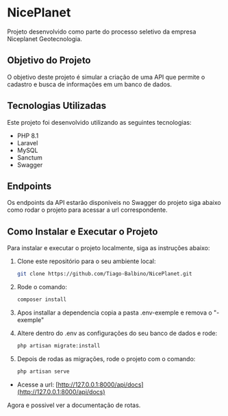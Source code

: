 # NicePlanet
Projeto desenvolvido como parte do processo seletivo da empresa Niceplanet Geotecnologia.

## Objetivo do Projeto

O objetivo deste projeto é simular a criação de uma API que permite o cadastro e busca de informações em um banco de dados.

## Tecnologias Utilizadas

Este projeto foi desenvolvido utilizando as seguintes tecnologias:

- PHP 8.1
- Laravel
- MySQL
- Sanctum
- Swagger

## Endpoints

Os endpoints da API estarão disponiveis no Swagger do projeto siga abaixo como rodar o projeto para acessar a url correspondente.

## Como Instalar e Executar o Projeto

Para instalar e executar o projeto localmente, siga as instruções abaixo:

1. Clone este repositório para o seu ambiente local:

   ```bash
   git clone https://github.com/Tiago-Balbino/NicePlanet.git


2. Rode o comando:
     ```bash
   composer install


3. Apos installar a dependencia copia a pasta .env-exemple e remova o "-exemple"

4. Altere dentro do .env as configurações do seu banco de dados e rode:

    ```bash
   php artisan migrate:install

5. Depois de rodas as migrações, rode o projeto com o comando: 

    ```bash
    php artisan serve

- Acesse a url: [http://127.0.0.1:8000/api/docs](http://127.0.0.1:8000/api/docs)


Agora e possivel ver a documentação de rotas. 
